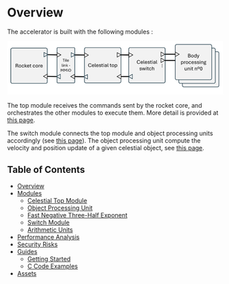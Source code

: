 # Overview

The accelerator is built with the following modules : 

![The celestial accelerator](../assets/image.png)


The top module receives the commands sent by the rocket core, and orchestrates the other modules to execute them. More detail is provided at [this page](celestial-top-module.md).

The switch module connects the top module and object processing units accordingly (see [this page](switch-module.md)). The object processing unit compute the velocity and position update of a given celestial object, see [this page](object-processing-unit.md).

## Table of Contents

- [Overview](#overview)
- [Modules](#modules)
  - [Celestial Top Module](modules/celestial-top-module.md)
  - [Object Processing Unit](modules/object-processing-unit.md)
  - [Fast Negative Three-Half Exponent](modules/fast-negative-three-half.md)
  - [Switch Module](modules/switch-module.md)
  - [Arithmetic Units](modules/arithmetic-units.md)
- [Performance Analysis](performance/performance-analysis.md)
- [Security Risks](security/security-risks.md)
- [Guides](#guides)
  - [Getting Started](guides/getting-started.md)
  - [C Code Examples](guides/c-code-examples.md)
- [Assets](assets/images)
